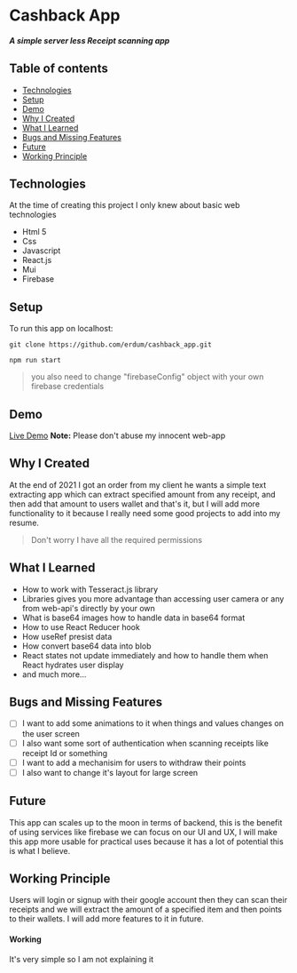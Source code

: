 # Cashback App
##### A simple server less Receipt scanning app
## Table of contents
* [Technologies](#technologies)
* [Setup](#setup)
* [Demo](#demo)
* [Why I Created](#why-i-created)
* [What I Learned](#what-i-learned)
* [Bugs and Missing Features](#bugs-and-missing-features)
* [Future](#future)
* [Working Principle](#working-principle)

## Technologies
At the time of creating this project I only knew about basic web technologies
* Html 5
* Css
* Javascript
* React.js
* Mui
* Firebase

## Setup
To run this app on localhost:

`git clone https://github.com/erdum/cashback_app.git`

`npm run start`

> you also need to change "firebaseConfig" object with your own firebase credentials

## Demo
[Live Demo](https://cashback-app-nine.vercel.app) **Note:** Please don't abuse my innocent web-app

## Why I Created
At the end of 2021 I got an order from my client he wants a simple text extracting app which can extract specified amount from any receipt,
and then add that amount to users wallet and that's it, but I will add more functionality to it because I really need some good projects to add into my resume.
> Don't worry I have all the required permissions

## What I Learned
* How to work with Tesseract.js library
* Libraries gives you more advantage than accessing user camera or any from web-api's directly by your own
* What is base64 images how to handle data in base64 format
* How to use React Reducer hook
* How useRef presist data
* How convert base64 data into blob
* React states not update immediately and how to handle them when React hydrates user display
* and much more...

## Bugs and Missing Features
* [ ] I want to add some animations to it when things and values changes on the user screen
* [ ] I also want some sort of authentication when scanning receipts like receipt Id or something
* [ ] I want to add a mechanisim for users to withdraw their points
* [ ] I also want to change it's layout for large screen

## Future
This app can scales up to the moon in terms of backend, this is the benefit of using services like firebase we can focus on our UI and UX, I will make this app more usable for practical uses because it has a lot of potential this is what I believe.

## Working Principle
Users will login or signup with their google account then they can scan their receipts and we will extract the amount of a specified item and then points to their wallets.
I will add more features to it in future.
#### Working
It's very simple so I am not explaining it

